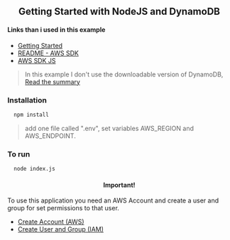 <h2 align="center"> Getting Started with NodeJS and DynamoDB </h2>

#### Links than i used in this example
* [Getting Started](https://docs.aws.amazon.com/amazondynamodb/latest/developerguide/GettingStarted.NodeJs.html)
* [README - AWS SDK](https://docs.aws.amazon.com/AWSJavaScriptSDK/latest/)
* [AWS SDK JS](https://aws.amazon.com/sdk-for-javascript/)
> In this example I don't use the downloadable version of DynamoDB, [Read the summary](https://docs.aws.amazon.com/amazondynamodb/latest/developerguide/GettingStarted.NodeJs.Summary.html)

### Installation
```bash
  npm install
```
> add one file called ".env", set variables AWS_REGION and AWS_ENDPOINT.

### To run
```bash
  node index.js
```

<h4 align="center"> Important! </h4>

To use this application you need an AWS Account and create a user and group for set permissions to that user.

* [Create Account (AWS)](https://aws.amazon.com/free/?trk=ps_a134p000003yhOyAAI&trkCampaign=acq_paid_search_brand&sc_channel=ps&sc_campaign=acquisition_LATAMO&sc_publisher=google&sc_category=core&sc_country=LATAMO&sc_geo=LATAM&sc_outcome=Acquisition&sc_detail=aws%20services&sc_content=Account_e&sc_matchtype=e&sc_segment=453309389506&sc_medium=ACQ-P|PS-GO|Brand|Desktop|SU|AWS|Core|LATAMO|EN|Text&s_kwcid=AL!4422!3!453309389506!e!!g!!aws%20services&ef_id=EAIaIQobChMIs-ndm9SU9gIVFgaRCh2rQgJVEAAYASAAEgLzAPD_BwE:G:s&s_kwcid=AL!4422!3!453309389506!e!!g!!aws%20services&all-free-tier.sort-by=item.additionalFields.SortRank&all-free-tier.sort-order=asc&awsf.Free%20Tier%20Types=*all&awsf.Free%20Tier%20Categories=*all)
* [Create User and Group (IAM)](https://console.aws.amazon.com/iamv2/)
